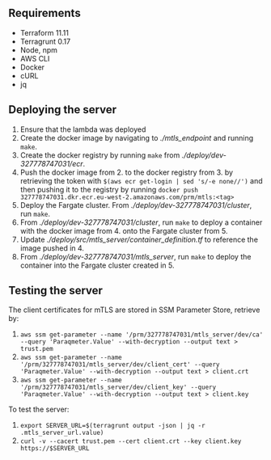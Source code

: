 ## Requirements
* Terraform 11.11
* Terragrunt 0.17
* Node, npm
* AWS CLI
* Docker
* cURL
* jq

## Deploying the server
1. Ensure that the lambda was deployed
2. Create the docker image by navigating to *./mtls_endpoint* and running `make`.
3. Create the docker registry by running `make` from *./deploy/dev-327778747031/ecr*.
4. Push the docker image from 2. to the docker registry from 3. by retrieving the token with `$(aws ecr get-login | sed 's/-e none//')` and then pushing it to the registry by running `docker push 327778747031.dkr.ecr.eu-west-2.amazonaws.com/prm/mtls:<tag>`
5. Deploy the Fargate cluster. From *./deploy/dev-327778747031/cluster*, run `make`.
6. From *./deploy/dev-327778747031/cluster*, run `make` to deploy a container with the docker image from 4. onto the Fargate cluster from 5.
7. Update *./deploy/src/mtls_server/container_definition.tf* to reference the image pushed in 4.
8. From *./deploy/dev-327778747031/mtls_server*, run `make` to deploy the container into the Fargate cluster created in 5.

## Testing the server
The client certificates for mTLS are stored in SSM Parameter Store, retrieve by:
1. `aws ssm get-parameter --name '/prm/327778747031/mtls_server/dev/ca' --query 'Paraqmeter.Value' --with-decryption --output text > trust.pem`
2. `aws ssm get-parameter --name '/prm/327778747031/mtls_server/dev/client_cert' --query 'Paraqmeter.Value' --with-decryption --output text > client.crt`
3. `aws ssm get-parameter --name '/prm/327778747031/mtls_server/dev/client_key' --query 'Paraqmeter.Value' --with-decryption --output text > client.key`

To test the server:
1. `export SERVER_URL=$(terragrunt output -json | jq -r .mtls_server_url.value)`
2. `curl -v --cacert trust.pem --cert client.crt --key client.key https://$SERVER_URL`

